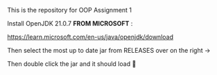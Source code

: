 This is the repository for OOP Assignment 1

Install OpenJDK 21.0.7 **FROM MICROSOFT** : 

https://learn.microsoft.com/en-us/java/openjdk/download

Then select the most up to date jar from RELEASES over on the right ->

Then double click the jar and it should load 🤞